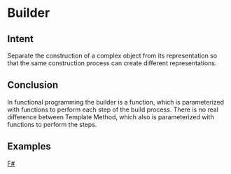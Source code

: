 # Builder


## Intent

Separate the construction of a complex object from its representation so that the same construction process can create different representations. 


## Conclusion

In functional programming the builder is a function, which is parameterized with functions to perform each step of the build process. There is no real difference between Template Method, which also is parameterized with functions to perform the steps.


## Examples

[F#](builder.fsx)
